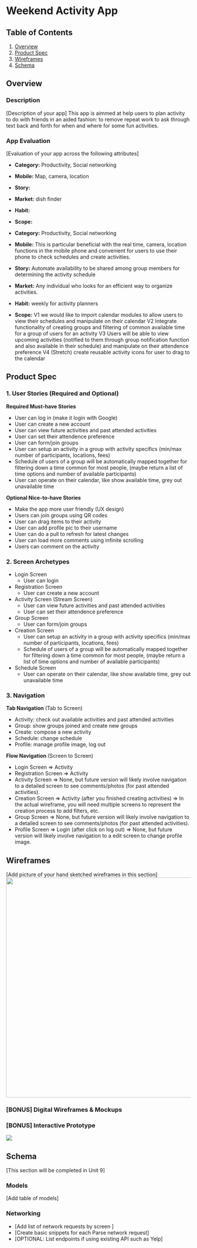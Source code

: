 # Weekend Activity App

## Table of Contents
1. [Overview](#Overview)
1. [Product Spec](#Product-Spec)
1. [Wireframes](#Wireframes)
2. [Schema](#Schema)

## Overview
### Description
[Description of your app]
This app is aimmed at help users to plan activity to do with friends in an aided fashion: to remove repeat work to ask through text back and forth for when and where for some fun activities.
### App Evaluation
[Evaluation of your app across the following attributes]
- **Category:** Productivity, Social networking
- **Mobile:** Map, camera, location
- **Story:** 
- **Market:** dish finder
- **Habit:**
- **Scope:**

- **Category:** Productivity, Social networking
- **Mobile:** This is particular beneficial with the real time, camera, location functions in the mobile phone and convenient for users to use their phone to check schedules and create activities.
- **Story:** Automate availability to be shared among group members for determining the activity schedule
- **Market:** Any individual who looks for an efficient way to organize activities.
- **Habit:** weekly for activity planners
- **Scope:** V1 we would like to import calendar modules to allow users to view their schedules and manipulate on their calendar V2 Integrate functionality of creating groups and filtering of common available time for a group of users for an activity V3 Users will be able to view upcoming activities (notified to them through group notification function and also available in their schedule) and manipulate on their attendence preference V4 (Stretch) create reusable activity icons for user to drag to the calendar

## Product Spec

### 1. User Stories (Required and Optional)

**Required Must-have Stories**

* User can log in (make it login with Google)
* User can create a new account
* User can view future activities and past attended activities
* User can set their attendence preference
* User can form/join groups 
* User can setup an activity in a group with activity specifics (min/max number of participants, locations, fees) 
* Schedule of users of a group will be automatically mapped together for filtering down a time common for most people, (maybe return a list of time options and number of available participants)
* User can operate on their calendar, like show available time, grey out unavailable time

**Optional Nice-to-have Stories**

* Make the app more user friendly (UX design)
* Users can join groups using QR codes
* User can drag items to their activity
* User can add profile pic to their username
* User can do a pull to refresh for latest changes
* User can load more comments using infinite scrolling
* Users can comment on the activity 

### 2. Screen Archetypes

* Login Screen
   * User can login
* Registration Screen
   * User can create a new account
* Activity Screen (Stream Screen)
   * User can view future activities and past attended activities
   * User can set their attendence preference
* Group Screen 
   * User can form/join groups 
* Creation Screen
   * User can setup an activity in a group with activity specifics (min/max number of participants, locations, fees) 
   * Schedule of users of a group will be automatically mapped together for filtering down a time common for most people, (maybe return a list of time options and number of available participants)
* Schedule Screen
   * User can operate on their calendar, like show available time, grey out unavailable time
### 3. Navigation

**Tab Navigation** (Tab to Screen)

* Activity: check out available activities and past attended activities
* Group: show groups joined and create new groups
* Create: compose a new activity
* Schedule: change schedule 
* Profile: manage profile image, log out

**Flow Navigation** (Screen to Screen)

* Login Screen
    => Activity
* Registration Screen
    => Activity
* Activity Screen
    => None, but future version will likely involve navigation to a detailed screen to see comments/photos (for past attended activities).
* Creation Screen
    => Activity (after you finished creating activities)
    => In the actual wireframe, you will need multiple screens to represent the creation process to add filters, etc.
* Group Screen
    => None, but future version will likely involve navigation to a detailed screen to see comments/photos (for past attended activities).
* Profile Screen
    => Login (after click on log out)
    => None, but future version will likely involve navigation to a edit screen to change profile image.

## Wireframes
[Add picture of your hand sketched wireframes in this section]
<img src="wireframes.png" width=600>

### [BONUS] Digital Wireframes & Mockups

### [BONUS] Interactive Prototype
![](appPrototype.gif)

## Schema 
[This section will be completed in Unit 9]
### Models
[Add table of models]
### Networking
- [Add list of network requests by screen ]
- [Create basic snippets for each Parse network request]
- [OPTIONAL: List endpoints if using existing API such as Yelp]
